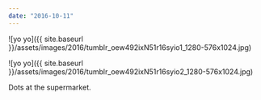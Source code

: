 ```yaml
---
date: "2016-10-11"
---
```


![yo yo]({{ site.baseurl }}/assets/images/2016/tumblr_oew492ixN51r16syio1_1280-576x1024.jpg)

![yo yo]({{ site.baseurl }}/assets/images/2016/tumblr_oew492ixN51r16syio2_1280-576x1024.jpg)

Dots at the supermarket.
